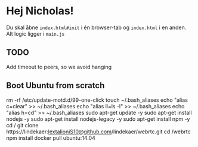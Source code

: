# Hej Nicholas!

Du skal åbne `index.html#init` i én browser-tab og `index.html` i en anden. Alt logic ligger i `main.js`

## TODO
Add timeout to peers, so we avoid hanging

## Boot Ubuntu from scratch
rm -rf /etc/update-motd.d/99-one-click
touch ~/.bash_aliases
echo "alias c=clear" >> ~/.bash_aliases
echo "alias ll=ls -l" >> ~/.bash_aliases
echo "alias h=cd" >> ~/.bash_aliases
sudo apt-get update -y
sudo apt-get install nodejs -y
sudo apt-get install nodejs-legacy -y
sudo apt-get install npm -y
cd / 
git clone https://lindekaer:lextalioniS10@github.com/lindekaer/webrtc.git
cd /webrtc
npm install
docker pull ubuntu:14.04